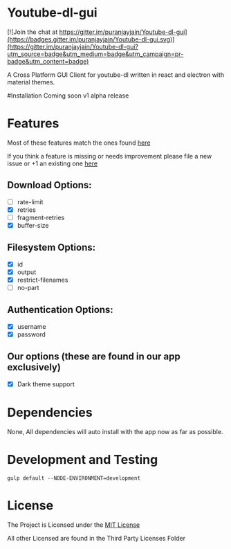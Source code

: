 # Youtube-dl-gui

[![Join the chat at https://gitter.im/puranjayjain/Youtube-dl-gui](https://badges.gitter.im/puranjayjain/Youtube-dl-gui.svg)](https://gitter.im/puranjayjain/Youtube-dl-gui?utm_source=badge&utm_medium=badge&utm_campaign=pr-badge&utm_content=badge)

A Cross Platform GUI Client for youtube-dl written in react and electron with material themes.

#Installation
Coming soon v1 alpha release

# Features
Most of these features match the ones found [here](https://github.com/rg3/youtube-dl/blob/master/README.md#options)

If you think a feature is missing or needs improvement please file a new issue or +1 an existing one [here](https://github.com/puranjayjain/Youtube-dl-gui/issues)

## Download Options:
- [ ] rate-limit
- [x] retries
- [ ] fragment-retries
- [x] buffer-size

## Filesystem Options:
- [x] id
- [x] output
- [x] restrict-filenames
- [ ] no-part

## Authentication Options:
- [x] username
- [x] password

## Our options (these are found in our app exclusively)
- [x] Dark theme support

# Dependencies

None, All dependencies will auto install with the app now as far as possible.

# Development and Testing

```
gulp default --NODE-ENVIRONMENT=development
```

# License
The Project is Licensed under the [MIT License](https://github.com/puranjayjain/Youtube-dl-gui/blob/master/LICENSE)

All other Licensed are found in the Third Party Licenses Folder
